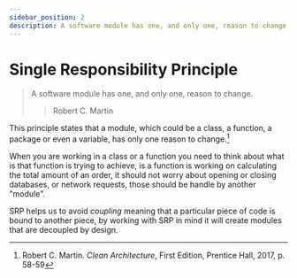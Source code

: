 ```yaml
---
sidebar_position: 2
description: A software module has one, and only one, reason to change.
---
```


# Single Responsibility Principle

> A software module has one, and only one, reason to change.
>
> > Robert C. Martin

This principle states that a module, which could be a class, a function,
a package or even a variable, has only one reason to change.[^1]

When you are working in a class or a function you need to think about what is
that function is trying to achieve, is a function is working on calculating
the total amount of an order, it should not worry about opening or closing
databases, or network requests, those should be handle by another "module".

SRP helps us to avoid _coupling_ meaning that a particular piece of code is
bound to another piece, by working with SRP in mind it will create modules
that are decoupled by design.

[^1]:
    Robert C. Martin. _Clean Architecture_, First Edition, Prentice
    Hall, 2017, p. 58-59
